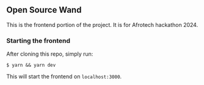 ## Open Source Wand

This is the frontend portion of the project.
It is for Afrotech hackathon 2024.

### Starting the frontend

After cloning this repo, simply run:

```
$ yarn && yarn dev
```

This will start the frontend on `localhost:3000`.
